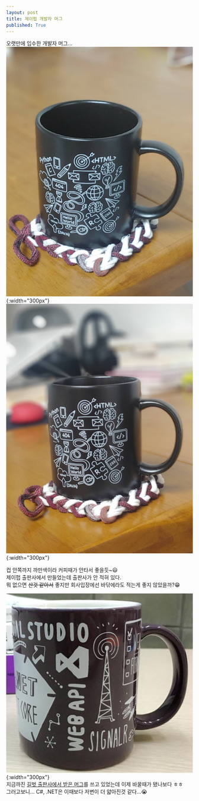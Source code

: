 ```yaml
---
layout: post
title: 제이펍 개발자 머그 
published: True
---
```



오랫만에 입수한 개발자 머그...  
![](../../img/2021-10-08-JPUB_developer_mug/175172.jpg){:width="300px"}
![](../../img/2021-10-08-JPUB_developer_mug/175171.jpg){:width="300px"}  

컵 안쪽까지 까만색이라 커피때가 안타서 좋을듯~😃  
제이펍 출판사에서 만들었는데 출판사가 안 적혀 있다.  
뭐 없으면 ~~산것 같아서~~ 좋지만 회사입장에선 바닦에라도 적는게 좋지 않았을까?😁




![](../../img/2021-10-08-JPUB_developer_mug/2021-10-09-00-08-05.png){:width="300px"}  
지금까진 [길벗 출판사에서 받은 머그](https://www.facebook.com/gbitbook/posts/675345155991935/)를 쓰고 있었는데 이제 바꿀때가 됐나보다 ㅎㅎ  
그러고보니... C#, .NET은 이때보다 저변이 더 얇아진것 같다...😭



